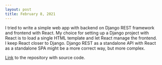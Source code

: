 ```yaml
---
layout: post
title: February 8, 2021
---
```


I tried to write a simple web app with backend on Django REST framework and frontend with React. My choice for setting up a Django project with React is to load a single HTML template and let React manage the frontend. I keep React closer to Django. Django REST as a standalone API with React as a standalone SPA might be a more correct way, but more complex.

[Link](https://github.com/Vostbur/bookshelf) to the repository with source code.